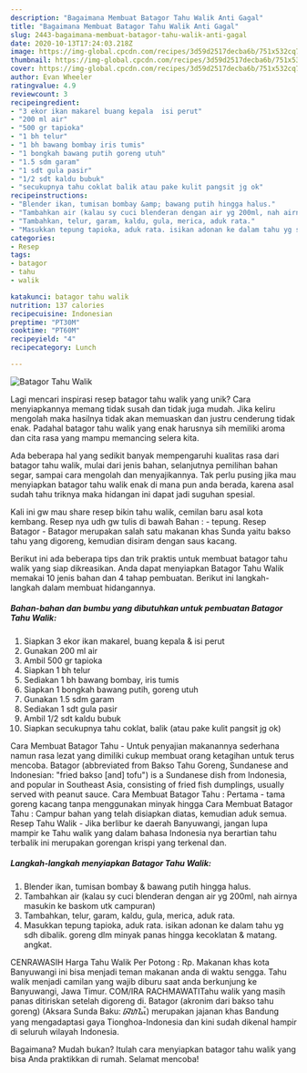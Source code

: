 ```yaml
---
description: "Bagaimana Membuat Batagor Tahu Walik Anti Gagal"
title: "Bagaimana Membuat Batagor Tahu Walik Anti Gagal"
slug: 2443-bagaimana-membuat-batagor-tahu-walik-anti-gagal
date: 2020-10-13T17:24:03.218Z
image: https://img-global.cpcdn.com/recipes/3d59d2517decba6b/751x532cq70/batagor-tahu-walik-foto-resep-utama.jpg
thumbnail: https://img-global.cpcdn.com/recipes/3d59d2517decba6b/751x532cq70/batagor-tahu-walik-foto-resep-utama.jpg
cover: https://img-global.cpcdn.com/recipes/3d59d2517decba6b/751x532cq70/batagor-tahu-walik-foto-resep-utama.jpg
author: Evan Wheeler
ratingvalue: 4.9
reviewcount: 3
recipeingredient:
- "3 ekor ikan makarel buang kepala  isi perut"
- "200 ml air"
- "500 gr tapioka"
- "1 bh telur"
- "1 bh bawang bombay iris tumis"
- "1 bongkah bawang putih goreng utuh"
- "1.5 sdm garam"
- "1 sdt gula pasir"
- "1/2 sdt kaldu bubuk"
- "secukupnya tahu coklat balik atau pake kulit pangsit jg ok"
recipeinstructions:
- "Blender ikan, tumisan bombay &amp; bawang putih hingga halus."
- "Tambahkan air (kalau sy cuci blenderan dengan air yg 200ml, nah airnya masukin ke baskom utk campuran)"
- "Tambahkan, telur, garam, kaldu, gula, merica, aduk rata."
- "Masukkan tepung tapioka, aduk rata. isikan adonan ke dalam tahu yg sdh dibalik. goreng dlm minyak panas hingga kecoklatan &amp; matang. angkat."
categories:
- Resep
tags:
- batagor
- tahu
- walik

katakunci: batagor tahu walik 
nutrition: 137 calories
recipecuisine: Indonesian
preptime: "PT30M"
cooktime: "PT60M"
recipeyield: "4"
recipecategory: Lunch

---
```



![Batagor Tahu Walik](https://img-global.cpcdn.com/recipes/3d59d2517decba6b/751x532cq70/batagor-tahu-walik-foto-resep-utama.jpg)

Lagi mencari inspirasi resep batagor tahu walik yang unik? Cara menyiapkannya memang tidak susah dan tidak juga mudah. Jika keliru mengolah maka hasilnya tidak akan memuaskan dan justru cenderung tidak enak. Padahal batagor tahu walik yang enak harusnya sih memiliki aroma dan cita rasa yang mampu memancing selera kita.

Ada beberapa hal yang sedikit banyak mempengaruhi kualitas rasa dari batagor tahu walik, mulai dari jenis bahan, selanjutnya pemilihan bahan segar, sampai cara mengolah dan menyajikannya. Tak perlu pusing jika mau menyiapkan batagor tahu walik enak di mana pun anda berada, karena asal sudah tahu triknya maka hidangan ini dapat jadi suguhan spesial.

Kali ini gw mau share resep bikin tahu walik, cemilan baru asal kota kembang. Resep nya udh gw tulis di bawah Bahan : - tepung. Resep Batagor - Batagor merupakan salah satu makanan khas Sunda yaitu bakso tahu yang digoreng, kemudian disiram dengan saus kacang.


Berikut ini ada beberapa tips dan trik praktis untuk membuat batagor tahu walik yang siap dikreasikan. Anda dapat menyiapkan Batagor Tahu Walik memakai 10 jenis bahan dan 4 tahap pembuatan. Berikut ini langkah-langkah dalam membuat hidangannya.

<!--inarticleads1-->

##### Bahan-bahan dan bumbu yang dibutuhkan untuk pembuatan Batagor Tahu Walik:

1. Siapkan 3 ekor ikan makarel, buang kepala &amp; isi perut
1. Gunakan 200 ml air
1. Ambil 500 gr tapioka
1. Siapkan 1 bh telur
1. Sediakan 1 bh bawang bombay, iris tumis
1. Siapkan 1 bongkah bawang putih, goreng utuh
1. Gunakan 1.5 sdm garam
1. Sediakan 1 sdt gula pasir
1. Ambil 1/2 sdt kaldu bubuk
1. Siapkan secukupnya tahu coklat, balik (atau pake kulit pangsit jg ok)


Cara Membuat Batagor Tahu - Untuk penyajian makanannya sederhana namun rasa lezat yang dimiliki cukup membuat orang ketagihan untuk terus mencoba. Batagor (abbreviated from Bakso Tahu Goreng, Sundanese and Indonesian: &#34;fried bakso [and] tofu&#34;) is a Sundanese dish from Indonesia, and popular in Southeast Asia, consisting of fried fish dumplings, usually served with peanut sauce. Cara Membuat Batagor Tahu : Pertama - tama goreng kacang tanpa menggunakan minyak hingga Cara Membuat Batagor Tahu : Campur bahan yang telah disiapkan diatas, kemudian aduk semua. Resep Tahu Walik - Jika berlibur ke daerah Banyuwangi, jangan lupa mampir ke Tahu walik yang dalam bahasa Indonesia nya berartian tahu terbalik ini merupakan gorengan krispi yang terkenal dan. 

<!--inarticleads2-->

##### Langkah-langkah menyiapkan Batagor Tahu Walik:

1. Blender ikan, tumisan bombay &amp; bawang putih hingga halus.
1. Tambahkan air (kalau sy cuci blenderan dengan air yg 200ml, nah airnya masukin ke baskom utk campuran)
1. Tambahkan, telur, garam, kaldu, gula, merica, aduk rata.
1. Masukkan tepung tapioka, aduk rata. isikan adonan ke dalam tahu yg sdh dibalik. goreng dlm minyak panas hingga kecoklatan &amp; matang. angkat.


CENRAWASIH Harga Tahu Walik Per Potong : Rp. Makanan khas kota Banyuwangi ini bisa menjadi teman makanan anda di waktu sengga. Tahu walik menjadi camilan yang wajib diburu saat anda berkunjung ke Banyuwangi, Jawa Timur. COM/IRA RACHMAWATITahu walik yang masih panas ditiriskan setelah digoreng di. Batagor (akronim dari bakso tahu goreng) (Aksara Sunda Baku: ᮘᮒᮍᮧᮁ) merupakan jajanan khas Bandung yang mengadaptasi gaya Tionghoa-Indonesia dan kini sudah dikenal hampir di seluruh wilayah Indonesia. 

Bagaimana? Mudah bukan? Itulah cara menyiapkan batagor tahu walik yang bisa Anda praktikkan di rumah. Selamat mencoba!

